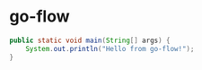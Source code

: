# go-flow

```java
public static void main(String[] args) {
	System.out.println("Hello from go-flow!");
}
```

